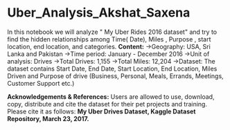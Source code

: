 # Uber_Analysis_Akshat_Saxena
In this notebook we will analyze " My Uber Rides 2016 dataset" and try to find the hidden relationships among Time( Date), Miles , Purpose , start location, end location, and categories.
**Content:**
->Geography: USA, Sri Lanka and Pakistan
->Time period: January - December 2016
->Unit of analysis: Drives
->Total Drives: 1,155
->Total Miles: 12,204
->Dataset: The dataset contains Start Date, End Date, Start Location, End Location, Miles Driven and Purpose of drive (Business, Personal, Meals, Errands, Meetings, Customer Support etc.)

**Acknowledgements & References:** Users are allowed to use, download, copy, distribute and cite the dataset for their pet projects and training. 
Please cite it as follows: **My Uber Drives Dataset, Kaggle Dataset Repository, March 23, 2017.**
